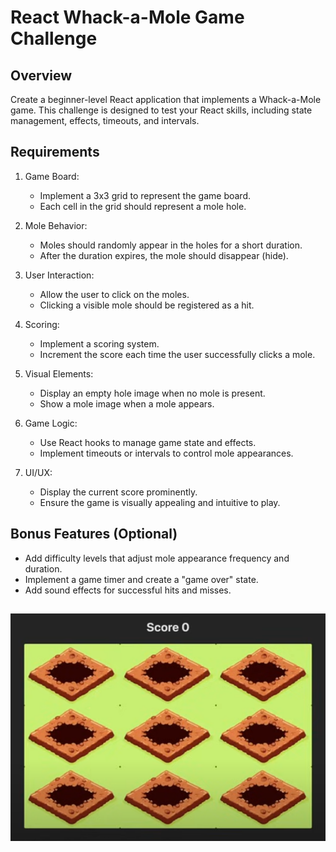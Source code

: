 # React Whack-a-Mole Game Challenge

## Overview

Create a beginner-level React application that implements a Whack-a-Mole game. This challenge is designed to test your React skills, including state management, effects, timeouts, and intervals.

## Requirements

1. Game Board:

   - Implement a 3x3 grid to represent the game board.
   - Each cell in the grid should represent a mole hole.

2. Mole Behavior:

   - Moles should randomly appear in the holes for a short duration.
   - After the duration expires, the mole should disappear (hide).

3. User Interaction:

   - Allow the user to click on the moles.
   - Clicking a visible mole should be registered as a hit.

4. Scoring:

   - Implement a scoring system.
   - Increment the score each time the user successfully clicks a mole.

5. Visual Elements:

   - Display an empty hole image when no mole is present.
   - Show a mole image when a mole appears.

6. Game Logic:

   - Use React hooks to manage game state and effects.
   - Implement timeouts or intervals to control mole appearances.

7. UI/UX:
   - Display the current score prominently.
   - Ensure the game is visually appealing and intuitive to play.

## Bonus Features (Optional)

- Add difficulty levels that adjust mole appearance frequency and duration.
- Implement a game timer and create a "game over" state.
- Add sound effects for successful hits and misses.

##

![alt text](public/chrome_Fz0VpTdhzA.png)
